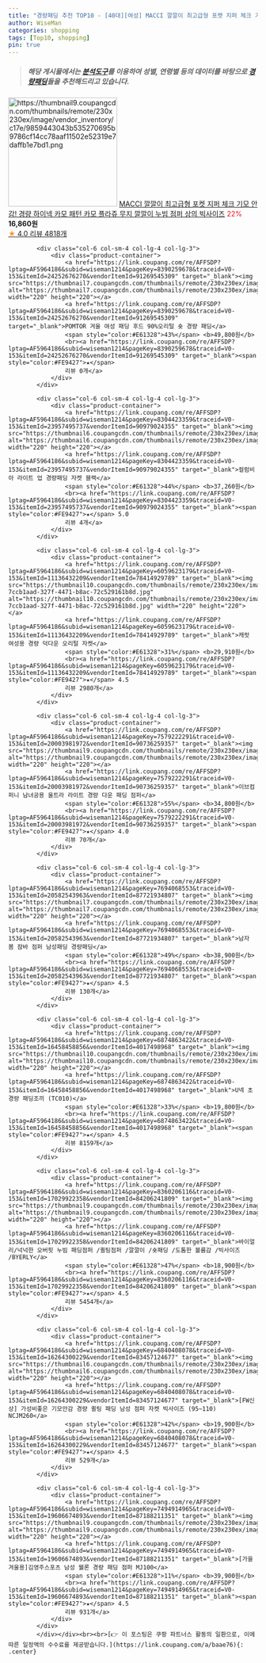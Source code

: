```yaml
---
title: "경량패딩 추천 TOP10 - [40대][여성] MACCI 깔깔이 최고급형 포켓 지퍼 체크 기모 안감! 경량 하이넥 카모 패턴 카모 플라쥬 무지 깔깔이 누빔 점퍼 상의 빅사"
author: WiseMan
categories: shopping
tags: [Top10, shopping]
pin: true
---
```


> ##### 해당 게시물에서는 [**분석도구**](https://itemscout.io/)를 이용하여 **성별**, **연령별** 등의 데이터를 바탕으로 [**경량패딩**](https://link.coupang.com/a/baae76)들을 추천해드리고 있습니다.
<div class="container"><div class="row">
            <div class="col-6 col-sm-4 col-lg-4 col-lg-3">
                <div class="product-container">
                    <a href="https://link.coupang.com/re/AFFSDP?lptag=AF5964186&subid=wiseman1214&pageKey=7469645325&traceid=V0-153&itemId=19488470551&vendorItemId=5534820485" target="_blank"><img src="https://thumbnail9.coupangcdn.com/thumbnails/remote/230x230ex/image/vendor_inventory/c17e/9859443043b535270695b9786cf14cc78aaf11502e52319e7daffb1e7bd1.png" alt="https://thumbnail9.coupangcdn.com/thumbnails/remote/230x230ex/image/vendor_inventory/c17e/9859443043b535270695b9786cf14cc78aaf11502e52319e7daffb1e7bd1.png" width="220" height="220"></a>
                    <a href="https://link.coupang.com/re/AFFSDP?lptag=AF5964186&subid=wiseman1214&pageKey=7469645325&traceid=V0-153&itemId=19488470551&vendorItemId=5534820485" target="_blank">MACCI 깔깔이 최고급형 포켓 지퍼 체크 기모 안감! 경량 하이넥 카모 패턴 카모 플라쥬 무지 깔깔이 누빔 점퍼 상의 빅사이즈</a>
                    <span style="color:#E61328">22%</span> <b>16,860원</b>
                    <br><a href="https://link.coupang.com/re/AFFSDP?lptag=AF5964186&subid=wiseman1214&pageKey=7469645325&traceid=V0-153&itemId=19488470551&vendorItemId=5534820485" target="_blank"><span style="color:#FE9427">★</span> 4.0
                    리뷰 4818개</a>
                </div>
            </div>
            
            <div class="col-6 col-sm-4 col-lg-4 col-lg-3">
                <div class="product-container">
                    <a href="https://link.coupang.com/re/AFFSDP?lptag=AF5964186&subid=wiseman1214&pageKey=8390259678&traceid=V0-153&itemId=24252676270&vendorItemId=91269545309" target="_blank"><img src="https://thumbnail7.coupangcdn.com/thumbnails/remote/230x230ex/image/vendor_inventory/52ce/ca2ca904e7349660cc5adb8333a86cca0eae5f4dfd945f9a1c0fafb8d47c.jpeg" alt="https://thumbnail7.coupangcdn.com/thumbnails/remote/230x230ex/image/vendor_inventory/52ce/ca2ca904e7349660cc5adb8333a86cca0eae5f4dfd945f9a1c0fafb8d47c.jpeg" width="220" height="220"></a>
                    <a href="https://link.coupang.com/re/AFFSDP?lptag=AF5964186&subid=wiseman1214&pageKey=8390259678&traceid=V0-153&itemId=24252676270&vendorItemId=91269545309" target="_blank">POMTOR 겨울 여성 패딩 후드 90%오리털 숏 경량 패딩</a>
                    <span style="color:#E61328">43%</span> <b>49,800원</b>
                    <br><a href="https://link.coupang.com/re/AFFSDP?lptag=AF5964186&subid=wiseman1214&pageKey=8390259678&traceid=V0-153&itemId=24252676270&vendorItemId=91269545309" target="_blank"><span style="color:#FE9427">★</span> 
                    리뷰 0개</a>
                </div>
            </div>
            
            <div class="col-6 col-sm-4 col-lg-4 col-lg-3">
                <div class="product-container">
                    <a href="https://link.coupang.com/re/AFFSDP?lptag=AF5964186&subid=wiseman1214&pageKey=8304423359&traceid=V0-153&itemId=23957495737&vendorItemId=90979024355" target="_blank"><img src="https://thumbnail6.coupangcdn.com/thumbnails/remote/230x230ex/image/vendor_inventory/01d7/a2eb8f917e2fbcfb78d6623920a75b6ff5b7e9422dafe4030225fd476ed1.jpg" alt="https://thumbnail6.coupangcdn.com/thumbnails/remote/230x230ex/image/vendor_inventory/01d7/a2eb8f917e2fbcfb78d6623920a75b6ff5b7e9422dafe4030225fd476ed1.jpg" width="220" height="220"></a>
                    <a href="https://link.coupang.com/re/AFFSDP?lptag=AF5964186&subid=wiseman1214&pageKey=8304423359&traceid=V0-153&itemId=23957495737&vendorItemId=90979024355" target="_blank">컬럼비아 라이트 업 경량패딩 자켓 블랙</a>
                    <span style="color:#E61328">44%</span> <b>37,260원</b>
                    <br><a href="https://link.coupang.com/re/AFFSDP?lptag=AF5964186&subid=wiseman1214&pageKey=8304423359&traceid=V0-153&itemId=23957495737&vendorItemId=90979024355" target="_blank"><span style="color:#FE9427">★</span> 5.0
                    리뷰 4개</a>
                </div>
            </div>
            
            <div class="col-6 col-sm-4 col-lg-4 col-lg-3">
                <div class="product-container">
                    <a href="https://link.coupang.com/re/AFFSDP?lptag=AF5964186&subid=wiseman1214&pageKey=6059623179&traceid=V0-153&itemId=11136432209&vendorItemId=78414929789" target="_blank"><img src="https://thumbnail10.coupangcdn.com/thumbnails/remote/230x230ex/image/retail/images/995215119918005-7ccb1aad-327f-4471-b8ac-72c529161b8d.jpg" alt="https://thumbnail10.coupangcdn.com/thumbnails/remote/230x230ex/image/retail/images/995215119918005-7ccb1aad-327f-4471-b8ac-72c529161b8d.jpg" width="220" height="220"></a>
                    <a href="https://link.coupang.com/re/AFFSDP?lptag=AF5964186&subid=wiseman1214&pageKey=6059623179&traceid=V0-153&itemId=11136432209&vendorItemId=78414929789" target="_blank">캐럿 여성용 경량 덕다운 오리털 자켓</a>
                    <span style="color:#E61328">31%</span> <b>29,910원</b>
                    <br><a href="https://link.coupang.com/re/AFFSDP?lptag=AF5964186&subid=wiseman1214&pageKey=6059623179&traceid=V0-153&itemId=11136432209&vendorItemId=78414929789" target="_blank"><span style="color:#FE9427">★</span> 4.5
                    리뷰 2980개</a>
                </div>
            </div>
            
            <div class="col-6 col-sm-4 col-lg-4 col-lg-3">
                <div class="product-container">
                    <a href="https://link.coupang.com/re/AFFSDP?lptag=AF5964186&subid=wiseman1214&pageKey=7579222291&traceid=V0-153&itemId=20003981972&vendorItemId=90736259357" target="_blank"><img src="https://thumbnail9.coupangcdn.com/thumbnails/remote/230x230ex/image/vendor_inventory/fe31/2d03e6a5b3a15637bd4546f831b18bd4eab4928d9dfaa7b5ac12d0afcdd2.jpg" alt="https://thumbnail9.coupangcdn.com/thumbnails/remote/230x230ex/image/vendor_inventory/fe31/2d03e6a5b3a15637bd4546f831b18bd4eab4928d9dfaa7b5ac12d0afcdd2.jpg" width="220" height="220"></a>
                    <a href="https://link.coupang.com/re/AFFSDP?lptag=AF5964186&subid=wiseman1214&pageKey=7579222291&traceid=V0-153&itemId=20003981972&vendorItemId=90736259357" target="_blank">이브컴퍼니 남녀공용 울트라 라이트 경량 다운 패딩 점퍼</a>
                    <span style="color:#E61328">55%</span> <b>34,800원</b>
                    <br><a href="https://link.coupang.com/re/AFFSDP?lptag=AF5964186&subid=wiseman1214&pageKey=7579222291&traceid=V0-153&itemId=20003981972&vendorItemId=90736259357" target="_blank"><span style="color:#FE9427">★</span> 4.0
                    리뷰 70개</a>
                </div>
            </div>
            
            <div class="col-6 col-sm-4 col-lg-4 col-lg-3">
                <div class="product-container">
                    <a href="https://link.coupang.com/re/AFFSDP?lptag=AF5964186&subid=wiseman1214&pageKey=7694068553&traceid=V0-153&itemId=20582543963&vendorItemId=87721934807" target="_blank"><img src="https://thumbnail7.coupangcdn.com/thumbnails/remote/230x230ex/image/vendor_inventory/4d16/686d98d1ff5ac0068daa515d5cd82541ffb9cfc47add105f4e14dbcd19e0.jpg" alt="https://thumbnail7.coupangcdn.com/thumbnails/remote/230x230ex/image/vendor_inventory/4d16/686d98d1ff5ac0068daa515d5cd82541ffb9cfc47add105f4e14dbcd19e0.jpg" width="220" height="220"></a>
                    <a href="https://link.coupang.com/re/AFFSDP?lptag=AF5964186&subid=wiseman1214&pageKey=7694068553&traceid=V0-153&itemId=20582543963&vendorItemId=87721934807" target="_blank">남자 봄 잠바 점퍼 남성패딩 경량패딩</a>
                    <span style="color:#E61328">49%</span> <b>38,900원</b>
                    <br><a href="https://link.coupang.com/re/AFFSDP?lptag=AF5964186&subid=wiseman1214&pageKey=7694068553&traceid=V0-153&itemId=20582543963&vendorItemId=87721934807" target="_blank"><span style="color:#FE9427">★</span> 4.5
                    리뷰 130개</a>
                </div>
            </div>
            
            <div class="col-6 col-sm-4 col-lg-4 col-lg-3">
                <div class="product-container">
                    <a href="https://link.coupang.com/re/AFFSDP?lptag=AF5964186&subid=wiseman1214&pageKey=6874863422&traceid=V0-153&itemId=16458458856&vendorItemId=4017498968" target="_blank"><img src="https://thumbnail10.coupangcdn.com/thumbnails/remote/230x230ex/image/vendor_inventory/a923/fef86558279831c8d485c3e24eae9083295e5ae227fa31e2bd20a362456c.jpg" alt="https://thumbnail10.coupangcdn.com/thumbnails/remote/230x230ex/image/vendor_inventory/a923/fef86558279831c8d485c3e24eae9083295e5ae227fa31e2bd20a362456c.jpg" width="220" height="220"></a>
                    <a href="https://link.coupang.com/re/AFFSDP?lptag=AF5964186&subid=wiseman1214&pageKey=6874863422&traceid=V0-153&itemId=16458458856&vendorItemId=4017498968" target="_blank">U넥 초경량 패딩조끼 (TC010)</a>
                    <span style="color:#E61328">33%</span> <b>19,800원</b>
                    <br><a href="https://link.coupang.com/re/AFFSDP?lptag=AF5964186&subid=wiseman1214&pageKey=6874863422&traceid=V0-153&itemId=16458458856&vendorItemId=4017498968" target="_blank"><span style="color:#FE9427">★</span> 4.5
                    리뷰 8159개</a>
                </div>
            </div>
            
            <div class="col-6 col-sm-4 col-lg-4 col-lg-3">
                <div class="product-container">
                    <a href="https://link.coupang.com/re/AFFSDP?lptag=AF5964186&subid=wiseman1214&pageKey=8360206116&traceid=V0-153&itemId=17029922358&vendorItemId=84206241809" target="_blank"><img src="https://thumbnail9.coupangcdn.com/thumbnails/remote/230x230ex/image/vendor_inventory/9078/ae09d9db8727ab634caf8db54d45576bf1d102dae18e0b8479c29f84e8cc.jpg" alt="https://thumbnail9.coupangcdn.com/thumbnails/remote/230x230ex/image/vendor_inventory/9078/ae09d9db8727ab634caf8db54d45576bf1d102dae18e0b8479c29f84e8cc.jpg" width="220" height="220"></a>
                    <a href="https://link.coupang.com/re/AFFSDP?lptag=AF5964186&subid=wiseman1214&pageKey=8360206116&traceid=V0-153&itemId=17029922358&vendorItemId=84206241809" target="_blank">바이얼리/넉넉한 오버핏 누빔 패딩점퍼 /퀼팅점퍼 /깔깔이 /숏패딩 /도톰한 볼륨감 /빅사이즈 /BYERLY</a>
                    <span style="color:#E61328">47%</span> <b>18,900원</b>
                    <br><a href="https://link.coupang.com/re/AFFSDP?lptag=AF5964186&subid=wiseman1214&pageKey=8360206116&traceid=V0-153&itemId=17029922358&vendorItemId=84206241809" target="_blank"><span style="color:#FE9427">★</span> 4.5
                    리뷰 5454개</a>
                </div>
            </div>
            
            <div class="col-6 col-sm-4 col-lg-4 col-lg-3">
                <div class="product-container">
                    <a href="https://link.coupang.com/re/AFFSDP?lptag=AF5964186&subid=wiseman1214&pageKey=6840408078&traceid=V0-153&itemId=16264300229&vendorItemId=83457124677" target="_blank"><img src="https://thumbnail6.coupangcdn.com/thumbnails/remote/230x230ex/image/vendor_inventory/4498/25a6e6eac760ef31be67d8304707bfa466684223bbbf0305c6c03b2cd743.jpg" alt="https://thumbnail6.coupangcdn.com/thumbnails/remote/230x230ex/image/vendor_inventory/4498/25a6e6eac760ef31be67d8304707bfa466684223bbbf0305c6c03b2cd743.jpg" width="220" height="220"></a>
                    <a href="https://link.coupang.com/re/AFFSDP?lptag=AF5964186&subid=wiseman1214&pageKey=6840408078&traceid=V0-153&itemId=16264300229&vendorItemId=83457124677" target="_blank">[FW신상] 가성비좋은 기모안감 경량 퀼팅 패딩 남성 점퍼 자켓 빅사이즈 (95~110) NCJM260</a>
                    <span style="color:#E61328">42%</span> <b>19,900원</b>
                    <br><a href="https://link.coupang.com/re/AFFSDP?lptag=AF5964186&subid=wiseman1214&pageKey=6840408078&traceid=V0-153&itemId=16264300229&vendorItemId=83457124677" target="_blank"><span style="color:#FE9427">★</span> 4.5
                    리뷰 529개</a>
                </div>
            </div>
            
            <div class="col-6 col-sm-4 col-lg-4 col-lg-3">
                <div class="product-container">
                    <a href="https://link.coupang.com/re/AFFSDP?lptag=AF5964186&subid=wiseman1214&pageKey=7494914965&traceid=V0-153&itemId=19606674893&vendorItemId=87188211351" target="_blank"><img src="https://thumbnail9.coupangcdn.com/thumbnails/remote/230x230ex/image/vendor_inventory/7211/92120702e0c908acde7562b71a35e4b8127a435ef3f2e1d115efc5831f5a.jpg" alt="https://thumbnail9.coupangcdn.com/thumbnails/remote/230x230ex/image/vendor_inventory/7211/92120702e0c908acde7562b71a35e4b8127a435ef3f2e1d115efc5831f5a.jpg" width="220" height="220"></a>
                    <a href="https://link.coupang.com/re/AFFSDP?lptag=AF5964186&subid=wiseman1214&pageKey=7494914965&traceid=V0-153&itemId=19606674893&vendorItemId=87188211351" target="_blank">[가을겨울용]김영주스포츠 남성 웰론 경량 패딩 점퍼 MJ100</a>
                    <span style="color:#E61328">11%</span> <b>39,900원</b>
                    <br><a href="https://link.coupang.com/re/AFFSDP?lptag=AF5964186&subid=wiseman1214&pageKey=7494914965&traceid=V0-153&itemId=19606674893&vendorItemId=87188211351" target="_blank"><span style="color:#FE9427">★</span> 4.5
                    리뷰 931개</a>
                </div>
            </div>
            </div></div><br><br>[👉 이 포스팅은 쿠팡 파트너스 활동의 일환으로, 이에 따른 일정액의 수수료를 제공받습니다.](https://link.coupang.com/a/baae76){: .center}